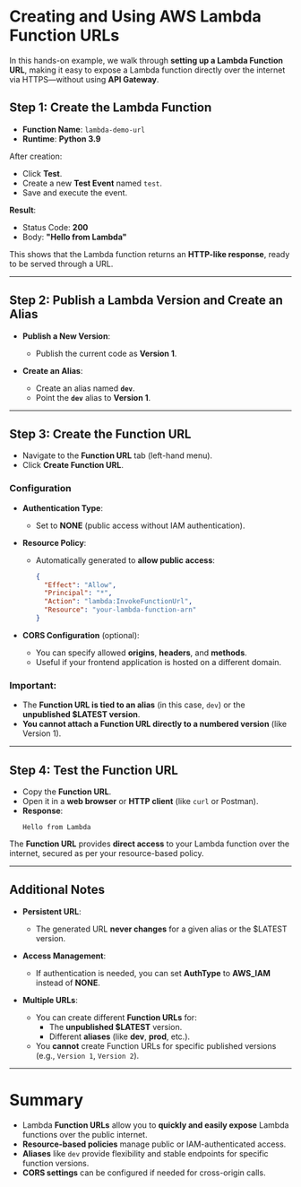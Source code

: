 # **Creating and Using AWS Lambda Function URLs**

In this hands-on example, we walk through **setting up a Lambda Function URL**, making it easy to expose a Lambda function directly over the internet via HTTPS—without using **API Gateway**.

## **Step 1: Create the Lambda Function**

- **Function Name**: `lambda-demo-url`
- **Runtime**: **Python 3.9**

After creation:

- Click **Test**.
- Create a new **Test Event** named `test`.
- Save and execute the event.

**Result**:
- Status Code: **200**
- Body: **"Hello from Lambda"**

This shows that the Lambda function returns an **HTTP-like response**, ready to be served through a URL.

---

## **Step 2: Publish a Lambda Version and Create an Alias**

- **Publish a New Version**:
  - Publish the current code as **Version 1**.
  
- **Create an Alias**:
  - Create an alias named **`dev`**.
  - Point the **`dev`** alias to **Version 1**.

---

## **Step 3: Create the Function URL**

- Navigate to the **Function URL** tab (left-hand menu).
- Click **Create Function URL**.

### **Configuration**

- **Authentication Type**:  
  - Set to **NONE** (public access without IAM authentication).

- **Resource Policy**:
  - Automatically generated to **allow public access**:
    ```json
    {
      "Effect": "Allow",
      "Principal": "*",
      "Action": "lambda:InvokeFunctionUrl",
      "Resource": "your-lambda-function-arn"
    }
    ```

- **CORS Configuration** (optional):
  - You can specify allowed **origins**, **headers**, and **methods**.
  - Useful if your frontend application is hosted on a different domain.

### **Important**:
- The **Function URL is tied to an alias** (in this case, `dev`) or the **unpublished $LATEST version**.
- **You cannot attach a Function URL directly to a numbered version** (like Version 1).

---

## **Step 4: Test the Function URL**

- Copy the **Function URL**.
- Open it in a **web browser** or **HTTP client** (like `curl` or Postman).
- **Response**:
  ```
  Hello from Lambda
  ```

The **Function URL** provides **direct access** to your Lambda function over the internet, secured as per your resource-based policy.

---

## **Additional Notes**

- **Persistent URL**:
  - The generated URL **never changes** for a given alias or the $LATEST version.
  
- **Access Management**:
  - If authentication is needed, you can set **AuthType** to **AWS_IAM** instead of **NONE**.
  
- **Multiple URLs**:
  - You can create different **Function URLs** for:
    - The **unpublished $LATEST** version.
    - Different **aliases** (like **dev**, **prod**, etc.).
  - You **cannot** create Function URLs for specific published versions (e.g., `Version 1`, `Version 2`).

---

# **Summary**

- Lambda **Function URLs** allow you to **quickly and easily expose** Lambda functions over the public internet.
- **Resource-based policies** manage public or IAM-authenticated access.
- **Aliases** like `dev` provide flexibility and stable endpoints for specific function versions.
- **CORS settings** can be configured if needed for cross-origin calls.
